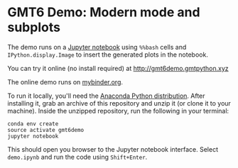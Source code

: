 # GMT6 Demo: Modern mode and subplots

The demo runs on a [Jupyter notebook](http://jupyter.org) using `%%bash` cells
and `IPython.display.Image` to insert the generated plots in the notebook.

You can try it online (no install required) at http://gmt6demo.gmtpython.xyz

The online demo runs on [mybinder.org](https://mybinder.org/).

To run it locally, you'll need the [Anaconda Python
distribution](https://www.anaconda.com/download/).
After installing it, grab an archive of this repository and unzip it (or clone
it to your machine).
Inside the unzipped repository, run the following in your terminal:

    conda env create
    source activate gmt6demo
    jupyter notebook

This should open you browser to the Jupyter notebook interface. Select
`demo.ipynb` and run the code using `Shift+Enter`.
